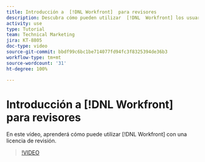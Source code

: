 ```yaml
---
title: Introducción a  [!DNL Workfront]  para revisores
description: Descubra cómo pueden utilizar  [!DNL  Workfront] los usuarios con una licencia de revisión.
activity: use
type: Tutorial
team: Technical Marketing
jira: KT-8805
doc-type: video
source-git-commit: bbdf99c6bc1be714077fd94fc3f8325394de36b3
workflow-type: tm+mt
source-wordcount: '31'
ht-degree: 100%

---
```


# Introducción a [!DNL Workfront] para revisores

En este vídeo, aprenderá cómo puede utilizar [!DNL  Workfront] con una licencia de revisión.

>[!VIDEO](https://video.tv.adobe.com/v/335106/?quality=12&learn=on&enablevpops=1)
